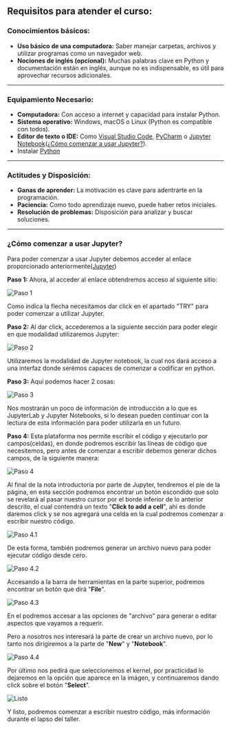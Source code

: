 ## Requisitos para atender el curso:

### Conocimientos básicos:
- **Uso básico de una computadora:** Saber manejar carpetas, archivos y utilizar programas como un navegador web.
- **Nociones de inglés (opcional):** Muchas palabras clave en Python y documentación están en inglés, aunque no es indispensable, es útil para aprovechar recursos adicionales.

---
### Equipamiento Necesario:
- **Computadora:** Con acceso a internet y capacidad para instalar Python.
- **Sistema operativo:** Windows, macOS o Linux (Python es compatible con todos).
- **Editor de texto o IDE:** Como [Visual Studio Code](https://code.visualstudio.com), [PyCharm](https://www.jetbrains.com/pycharm/) o [Jupyter Notebook](https://jupyter.org)(¿[Cómo comenzar a usar Jupyter?](#cómo-comenzar-a-usar-jupyter)).
- Instalar [Python](Python.org)

---
### Actitudes y Disposición:
- **Ganas de aprender:** La motivación es clave para adentrarte en la programación.
- **Paciencia:** Como todo aprendizaje nuevo, puede haber retos iniciales.
- **Resolución de problemas:** Disposición para analizar y buscar soluciones.

---
### ¿Cómo comenzar a usar Jupyter?
Para poder comenzar a usar Jupyter debemos acceder al enlace proporcionado anteriormente([Jupyter](https://jupyter.org))

**Paso 1:**
Ahora, al acceder al enlace obtendremos acceso al siguiente sitio:

![Paso 1](Imagenes/captura_jupy.PNG)

Como indica la flecha necesitamos dar click en el apartado "TRY" para poder comenzar a utilizar Jupyter.

**Paso 2:**
Al dar click, accederemos a la siguiente sección para poder elegir en que modalidad utilizaremos Jupyter:

![Paso 2](Imagenes/jupynb.png)

Utilizaremos la modalidad de Jupyter notebook, la cual nos dará acceso a una interfaz donde serémos capaces de comenzar a codificar en python.

**Paso 3:**
Aquí podemos hacer 2 cosas:

![Paso 3](Imagenes/nb-intro.png)

Nos mostrarán un poco de información de introducción a lo que es JupyterLab y Jupyter Notebooks, si lo desean pueden continuar con la lectura de esta información para poder utilizarla en un futuro.

**Paso 4:**
Esta plataforma nos permite escribir el código y ejecutarlo por campos(celdas), en donde podremos escribir las líneas de código que necesitemos, pero antes de comenzar a escribir debemos generar dichos campos, de la siguiente manera:

![Paso 4](Imagenes/nb_continue.png)

Al final de la nota introductoria por parte de Jupyter, tendremos el pie de la página, en esta sección podremos encontrar un botón escondido que solo se revelará al pasar nuestro cursor por el borde inferior de lo anterior descrito, el cual contendrá un texto "**Click to add a cell**", ahí es donde daremos click y se nos agregará una celda en la cual podremos comenzar a escribir nuestro código.

![Paso 4.1](Imagenes/nb_continue2.png)

De esta forma, también podremos generar un archivo nuevo para poder ejecutar código desde cero.

![Paso 4.2](Imagenes/new_nb.png)

Accesando a la barra de herramientas en la parte superior, podremos encontrar un botón que dirá "**File**".

![Paso 4.3](Imagenes/new_nb2.png)

En el podremos accesar a las opciones de "archivo" para generar o editar aspectos que vayamos a requerir.

Pero a nosotros nos interesará la parte de crear un archivo nuevo, por lo tanto nos dirigiremos a la parte de "**New**" y "**Notebook**".

![Paso 4.4](Imagenes/new_nb3.png)

Por último nos pedirá que seleccionemos el kernel, por practicidad lo dejaremos en la opción que aparece en la imágen, y continuaremos dando click sobre el botón "**Select**".

![Listo](Imagenes/new_nb4.png)

Y listo, podremos comenzar a escribir nuestro código, más información durante el lapso del taller.

